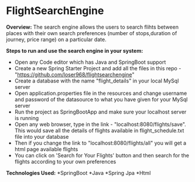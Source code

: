 # FlightSearchEngine

**Overview:**
The search engine allows the users to search flihts between places with their own search preferences (number of stops,duration of journey, price range) on a particular date.

**Steps to run and use the search engine in your system:**
* Open any Code editor which has Java and SpringBoot support
* Create a new Spring Starter Project and add all the files in this repo - "https://github.com/loser968/flightsearchengine" 
* Create a database with the name "flight_details" in your local MySql server
* Open application.properties file in the resources and change username and password of the datasource to what you have given for your MySql server 
* Run the project as SpringBootApp and make sure your localhost server is running
* Open any web browser, type in the link - "localhost:8080/flights/save". This would save all the details of flights available in flight_schedule.txt file into your database 	
* Then if you change the link to "localhost:8080/flights/all" you will get a html page available flights
* You can click on 'Search for Your Flights' button and then search for the flights according to your own preferences
 
**Technologies Used:**
*SpringBoot
*Java
*Spring Jpa
*Html

